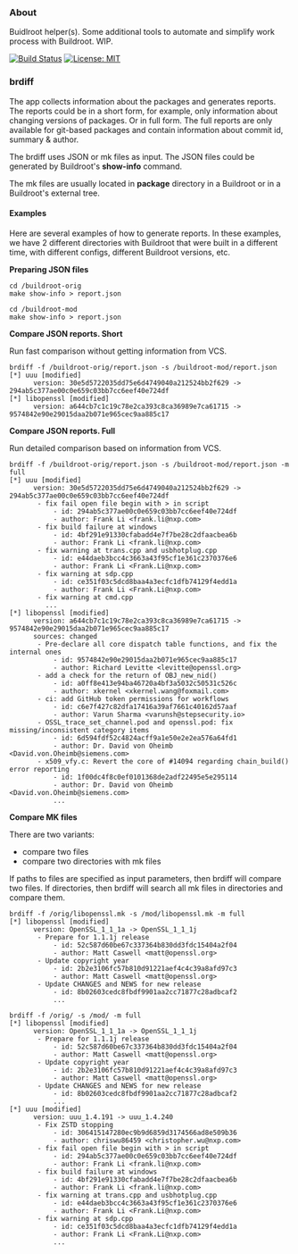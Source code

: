 ### About

Buidlroot helper(s). Some additional tools to automate and simplify work process
with Buildroot. WIP.


[![Build Status](https://gitlab.com/alexssh/br-helpers/badges/master/pipeline.svg)](https://gitlab.com/alexssh/br-helpers/-/commits/master)
[![License: MIT](https://img.shields.io/badge/License-MIT-yellow.svg)](https://opensource.org/licenses/MIT)


### brdiff

The app collects information about the packages and generates reports. The
reports could be in a short form, for example, only information about changing
versions of packages. Or in full form. The full reports are only available for
git-based packages and contain information about commit id, summary & author.

The brdiff uses JSON or mk files as input. The JSON files could be generated by
Buildroot's **show-info** command. 

The mk files are usually located in **package** directory in a Buildroot or in
a Buildroot's external tree. 

#### Examples
Here are several examples of how to generate reports. In these examples, we have 2 different directories with Buildroot that were built in a different
time,  with different configs, different Buildroot versions, etc.


**Preparing JSON files**

```
cd /buildroot-orig
make show-info > report.json

cd /buildroot-mod
make show-info > report.json
```

**Compare JSON reports. Short**

Run fast comparison without getting information from VCS.

```
brdiff -f /buildroot-orig/report.json -s /buildroot-mod/report.json
[*] uuu [modified]
      version: 30e5d5722035dd75e6d4749040a212524bb2f629 -> 294ab5c377ae00c0e659c03bb7cc6eef40e724df
[*] libopenssl [modified]
      version: a644cb7c1c19c78e2ca393c8ca36989e7ca61715 -> 9574842e90e29015daa2b071e965cec9aa885c17
```

**Compare JSON reports. Full**

Run detailed comparison based on information from VCS.

```
brdiff -f /buildroot-orig/report.json -s /buildroot-mod/report.json -m full
[*] uuu [modified]
      version: 30e5d5722035dd75e6d4749040a212524bb2f629 -> 294ab5c377ae00c0e659c03bb7cc6eef40e724df
       - fix fail open file begin with > in script
           - id: 294ab5c377ae00c0e659c03bb7cc6eef40e724df
           - author: Frank Li <frank.li@nxp.com>
       - fix build failure at windows
           - id: 4bf291e91330cfabadd4e7f7be28c2dfaacbea6b
           - author: Frank Li <frank.li@nxp.com>
       - fix warning at trans.cpp and usbhotplug.cpp
           - id: e44daeb3bcc4c3663a43f95cf1e361c2370376e6
           - author: Frank Li <Frank.Li@nxp.com>
       - fix warning at sdp.cpp
           - id: ce351f03c5dcd8baa4a3ecfc1dfb74129f4edd1a
           - author: Frank Li <Frank.Li@nxp.com>
       - fix warning at cmd.cpp
         ...
[*] libopenssl [modified]
      version: a644cb7c1c19c78e2ca393c8ca36989e7ca61715 -> 9574842e90e29015daa2b071e965cec9aa885c17
      sources: changed
       - Pre-declare all core dispatch table functions, and fix the internal ones
           - id: 9574842e90e29015daa2b071e965cec9aa885c17
           - author: Richard Levitte <levitte@openssl.org>
       - add a check for the return of OBJ_new_nid()
           - id: a0ff8e413e94ba46720a4bf3a5032c50531c526c
           - author: xkernel <xkernel.wang@foxmail.com>
       - ci: add GitHub token permissions for workflows
           - id: c6e7f427c82dfa17416a39af7661c40162d57aaf
           - author: Varun Sharma <varunsh@stepsecurity.io>
       - OSSL_trace_set_channel.pod and openssl.pod: fix missing/inconsistent category items
           - id: 6d594fdf52c4824acff9a1e50e2e2ea576a64fd1
           - author: Dr. David von Oheimb <David.von.Oheimb@siemens.com>
       - x509_vfy.c: Revert the core of #14094 regarding chain_build() error reporting
           - id: 1f00dc4f8c0ef0101368de2adf22495e5e295114
           - author: Dr. David von Oheimb <David.von.Oheimb@siemens.com>
           ...
```


**Compare MK files**

There are two variants: 

- compare two files
- compare two directories with mk files

If paths to files are specified as input parameters, then brdiff will compare two files. If directories, then brdiff will search all mk files in directories and compare them.

```
brdiff -f /orig/libopenssl.mk -s /mod/libopenssl.mk -m full
[*] libopenssl [modified]
      version: OpenSSL_1_1_1a -> OpenSSL_1_1_1j
       - Prepare for 1.1.1j release
           - id: 52c587d60be67c337364b830dd3fdc15404a2f04
           - author: Matt Caswell <matt@openssl.org>
       - Update copyright year
           - id: 2b2e3106fc57b810d91221aef4c4c39a8afd97c3
           - author: Matt Caswell <matt@openssl.org>
       - Update CHANGES and NEWS for new release
           - id: 8b02603cedc8fbdf9901aa2cc71877c28adbcaf2
           ...
```

```
brdiff -f /orig/ -s /mod/ -m full
[*] libopenssl [modified]
      version: OpenSSL_1_1_1a -> OpenSSL_1_1_1j
       - Prepare for 1.1.1j release
           - id: 52c587d60be67c337364b830dd3fdc15404a2f04
           - author: Matt Caswell <matt@openssl.org>
       - Update copyright year
           - id: 2b2e3106fc57b810d91221aef4c4c39a8afd97c3
           - author: Matt Caswell <matt@openssl.org>
       - Update CHANGES and NEWS for new release
           - id: 8b02603cedc8fbdf9901aa2cc71877c28adbcaf2
           ...
[*] uuu [modified]
      version: uuu_1.4.191 -> uuu_1.4.240
       - Fix ZSTD stopping
           - id: 306415147280ec9b9d6859d3174566ad8e509b36
           - author: chriswu86459 <christopher.wu@nxp.com>
       - fix fail open file begin with > in script
           - id: 294ab5c377ae00c0e659c03bb7cc6eef40e724df
           - author: Frank Li <frank.li@nxp.com>
       - fix build failure at windows
           - id: 4bf291e91330cfabadd4e7f7be28c2dfaacbea6b
           - author: Frank Li <frank.li@nxp.com>
       - fix warning at trans.cpp and usbhotplug.cpp
           - id: e44daeb3bcc4c3663a43f95cf1e361c2370376e6
           - author: Frank Li <Frank.Li@nxp.com>
       - fix warning at sdp.cpp
           - id: ce351f03c5dcd8baa4a3ecfc1dfb74129f4edd1a
           - author: Frank Li <Frank.Li@nxp.com>
           ... 

```
